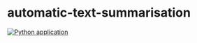 # automatic-text-summarisation
[![Python application](https://github.com/codersonet/automatic-text-summarisation/actions/workflows/python-app.yml/badge.svg)](https://github.com/codersonet/automatic-text-summarisation/actions/workflows/python-app.yml)
